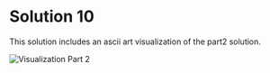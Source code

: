 Solution 10
===============

This solution includes an ascii art visualization of the part2 solution.

![Visualization Part 2](./visualization.png)

